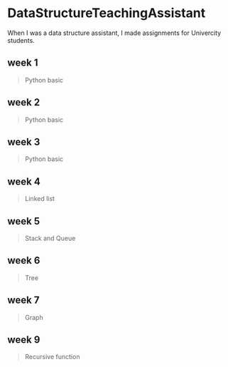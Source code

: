 # DataStructureTeachingAssistant
 
 When I was a data structure assistant, I made assignments for Univercity students.
 
 week 1
 --------
 > Python basic

week 2
--------
> Python basic

week 3
--------
> Python basic

week 4
--------
> Linked list
  
week 5
--------
> Stack and Queue

week 6
--------
> Tree

week 7
--------
> Graph

week 9
--------
> Recursive function
